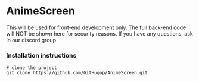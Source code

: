 AnimeScreen
=================

This will be used for front-end development only. The full back-end code will NOT be shown here for security reasons.
If you have any questions, ask in our discord group.

### Installation instructions
```
# clone the project
git clone https://github.com/GitHugop/AnimeScreen.git
```
